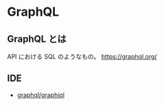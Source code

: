 # GraphQL

## GraphQL とは
API における SQL のようなもの。
https://graphql.org/

## IDE
- [graphql/graphiql](https://github.com/graphql/graphiql)
